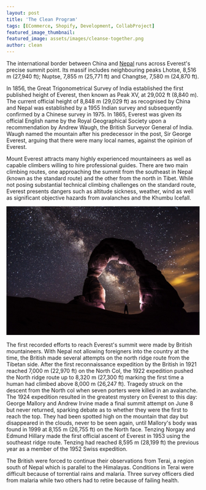 ```yaml
---
layout: post
title: 'The Clean Program'
tags: [ECommerce, Shopify, Development, CollabProject]
featured_image_thumbnail:
featured_image: assets/images/cleanse-together.png
author: clean
---
```



<!--more-->

The international border between China and [Nepal](https://en.wikipedia.org/wiki/Nepal) runs across Everest's precise summit point. Its massif includes neighbouring peaks Lhotse, 8,516 m (27,940 ft); Nuptse, 7,855 m (25,771 ft) and Changtse, 7,580 m (24,870 ft).

In 1856, the Great Trigonometrical Survey of India established the first published height of Everest, then known as Peak XV, at 29,002 ft (8,840 m). The current official height of 8,848 m (29,029 ft) as recognised by China and Nepal was established by a 1955 Indian survey and subsequently confirmed by a Chinese survey in 1975. In 1865, Everest was given its official English name by the Royal Geographical Society upon a recommendation by Andrew Waugh, the British Surveyor General of India. Waugh named the mountain after his predecessor in the post, Sir George Everest, arguing that there were many local names, against the opinion of Everest.

Mount Everest attracts many highly experienced mountaineers as well as capable climbers willing to hire professional guides. There are two main climbing routes, one approaching the summit from the southeast in Nepal (known as the standard route) and the other from the north in Tibet. While not posing substantial technical climbing challenges on the standard route, Everest presents dangers such as altitude sickness, weather, wind as well as significant objective hazards from avalanches and the Khumbu Icefall.

![](assets/images/posts/2018/20.jpg#wide)

The first recorded efforts to reach Everest's summit were made by British mountaineers. With Nepal not allowing foreigners into the country at the time, the British made several attempts on the north ridge route from the Tibetan side. After the first reconnaissance expedition by the British in 1921 reached 7,000 m (22,970 ft) on the North Col, the 1922 expedition pushed the North ridge route up to 8,320 m (27,300 ft) marking the first time a human had climbed above 8,000 m (26,247 ft). Tragedy struck on the descent from the North col when seven porters were killed in an avalanche. The 1924 expedition resulted in the greatest mystery on Everest to this day: George Mallory and Andrew Irvine made a final summit attempt on June 8 but never returned, sparking debate as to whether they were the first to reach the top. They had been spotted high on the mountain that day but disappeared in the clouds, never to be seen again, until Mallory's body was found in 1999 at 8,155 m (26,755 ft) on the North face. Tenzing Norgay and Edmund Hillary made the first official ascent of Everest in 1953 using the southeast ridge route. Tenzing had reached 8,595 m (28,199 ft) the previous year as a member of the 1952 Swiss expedition.

The British were forced to continue their observations from Terai, a region south of Nepal which is parallel to the Himalayas. Conditions in Terai were difficult because of torrential rains and malaria. Three survey officers died from malaria while two others had to retire because of failing health.
